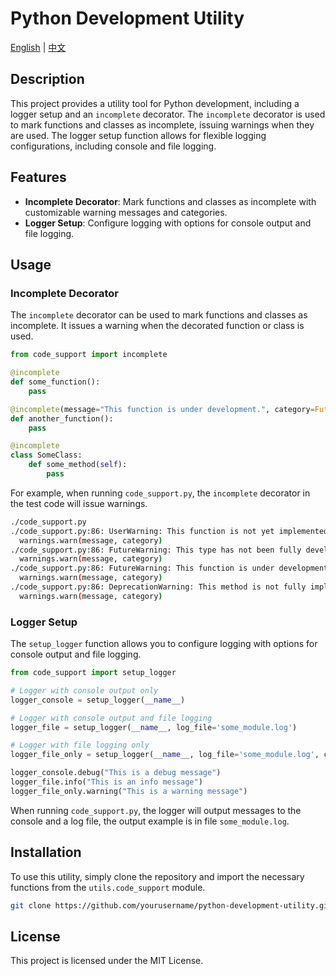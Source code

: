 # Python Development Utility

[English](README.md) | [中文](README_zh.md)

## Description
This project provides a utility tool for Python development, including a logger setup and an `incomplete` decorator. The `incomplete` decorator is used to mark functions and classes as incomplete, issuing warnings when they are used. The logger setup function allows for flexible logging configurations, including console and file logging.

## Features
- **Incomplete Decorator**: Mark functions and classes as incomplete with customizable warning messages and categories.
- **Logger Setup**: Configure logging with options for console output and file logging.

## Usage

### Incomplete Decorator
The `incomplete` decorator can be used to mark functions and classes as incomplete. It issues a warning when the decorated function or class is used.

```python
from code_support import incomplete

@incomplete
def some_function():
    pass

@incomplete(message="This function is under development.", category=FutureWarning)
def another_function():
    pass

@incomplete
class SomeClass:
    def some_method(self):
        pass
```

For example, when running `code_support.py`, the `incomplete` decorator in the test code will issue warnings.

```bash
./code_support.py 
./code_support.py:86: UserWarning: This function is not yet implemented and may be unsafe to use.
  warnings.warn(message, category)
./code_support.py:86: FutureWarning: This type has not been fully developed yet and may still have some security risks.
  warnings.warn(message, category)
./code_support.py:86: FutureWarning: This function is under development.
  warnings.warn(message, category)
./code_support.py:86: DeprecationWarning: This method is not fully implemented yet.
  warnings.warn(message, category)
```

### Logger Setup
The `setup_logger` function allows you to configure logging with options for console output and file logging.

```python
from code_support import setup_logger

# Logger with console output only
logger_console = setup_logger(__name__)

# Logger with console output and file logging
logger_file = setup_logger(__name__, log_file='some_module.log')

# Logger with file logging only
logger_file_only = setup_logger(__name__, log_file='some_module.log', console_output=False)

logger_console.debug("This is a debug message")
logger_file.info("This is an info message")
logger_file_only.warning("This is a warning message")
```

When running `code_support.py`, the logger will output messages to the console and a log file, the output example is in file `some_module.log`.

## Installation
To use this utility, simply clone the repository and import the necessary functions from the `utils.code_support` module.

```bash
git clone https://github.com/yourusername/python-development-utility.git
```

## License
This project is licensed under the MIT License.
```